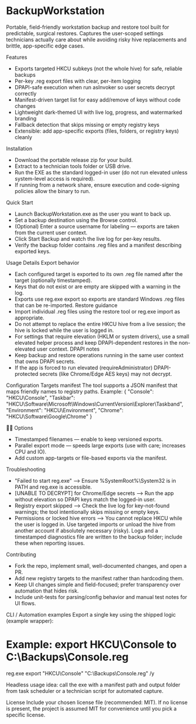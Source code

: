 # BackupWorkstation
Portable, field-friendly workstation backup and restore tool built for predictable, surgical restores. Captures the user-scoped settings technicians actually care about while avoiding risky hive replacements and brittle, app-specific edge cases.

Features
- Exports targeted HKCU subkeys (not the whole hive) for safe, reliable backups
- Per-key .reg export files with clear, per-item logging
- DPAPI-safe execution when run asInvoker so user secrets decrypt correctly
- Manifest-driven target list for easy add/remove of keys without code changes
- Lightweight dark-themed UI with live log, progress, and watermarked branding
- Fallback detection that skips missing or empty registry keys
- Extensible: add app-specific exports (files, folders, or registry keys) cleanly

Installation
- Download the portable release zip for your build.
- Extract to a technician tools folder or USB drive.
- Run the EXE as the standard logged-in user (do not run elevated unless system-level access is required).
- If running from a network share, ensure execution and code-signing policies allow the binary to run.

Quick Start
- Launch BackupWorkstation.exe as the user you want to back up.
- Set a backup destination using the Browse control.
- (Optional) Enter a source username for labeling — exports are taken from the current user context.
- Click Start Backup and watch the live log for per-key results.
- Verify the backup folder contains .reg files and a manifest describing exported keys.

Usage Details
Export behavior
- Each configured target is exported to its own .reg file named after the target (optionally timestamped).
- Keys that do not exist or are empty are skipped with a warning in the log.
- Exports use reg.exe export so exports are standard Windows .reg files that can be re-imported.
Restore guidance
- Import individual .reg files using the restore tool or reg.exe import as appropriate.
- Do not attempt to replace the entire HKCU hive from a live session; the hive is locked while the user is logged in.
- For settings that require elevation (HKLM or system drivers), use a small elevated helper process and keep DPAPI-dependent restores in the non-elevated user context.
DPAPI notes
- Keep backup and restore operations running in the same user context that owns DPAPI secrets.
- If the app is forced to run elevated (requireAdministrator) DPAPI-protected secrets (like Chrome/Edge AES keys) may not decrypt.

Configuration
Targets manifest
The tool supports a JSON manifest that maps friendly names to registry paths. Example:
{
  "Console": "HKCU\\Console",
  "Taskbar": "HKCU\\Software\\Microsoft\\Windows\\CurrentVersion\\Explorer\\Taskband",
  "Environment": "HKCU\\Environment",
  "Chrome": "HKCU\\Software\\Google\\Chrome"
}


Options
- Timestamped filenames — enable to keep versioned exports.
- Parallel export mode — speeds large exports (use with care; increases CPU and IO).
- Add custom app-targets or file-based exports via the manifest.

Troubleshooting
- "Failed to start reg.exe"  -->  Ensure %SystemRoot%\\System32 is in PATH and reg.exe is accessible.
- [UNABLE TO DECRYPT] for Chrome/Edge secrets  -->  Run the app without elevation so DPAPI keys match the logged-in user.
- Registry export skipped  -->  Check the live log for key-not-found warnings; the tool intentionally skips missing or empty keys.
- Permissions or locked hive errors  -->  You cannot replace HKCU while the user is logged in. Use targeted imports or unload the hive from another account if absolutely necessary (risky).
  Logs and a timestamped diagnostics file are written to the backup folder; include these when reporting issues.

Contributing
- Fork the repo, implement small, well-documented changes, and open a PR.
- Add new registry targets to the manifest rather than hardcoding them.
- Keep UI changes simple and field-focused; prefer transparency over automation that hides risk.
- Include unit-tests for parsing/config behavior and manual test notes for UI flows.

CLI / Automation examples
Export a single key using the shipped logic (example wrapper):
# Example: export HKCU\Console to C:\Backups\Console.reg
reg.exe export "HKCU\Console" "C:\Backups\Console.reg" /y


Headless usage idea: call the exe with a manifest path and output folder from task scheduler or a technician script for automated capture.

License
Include your chosen license file (recommended: MIT). If no license is present, the project is assumed MIT for convenience until you pick a specific license.